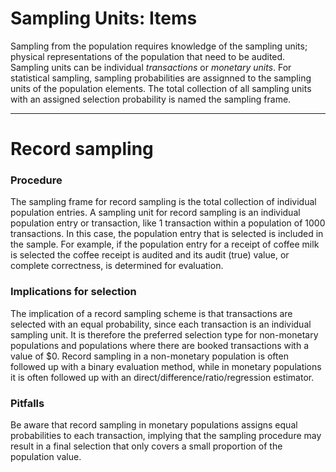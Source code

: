 Sampling Units: Items
===

Sampling from the population requires knowledge of the sampling units; physical representations of the population that need to be audited. Sampling units can be individual <i>transactions</i> or <i>monetary units</i>. For statistical sampling, sampling probabilities are assignned to the sampling units of the population elements. The total collection of all sampling units with an assigned selection probability is named the sampling frame.

-------

Record sampling
==========================

### Procedure

The sampling frame for record sampling is the total collection of individual population entries. A sampling unit for record sampling is an individual population entry or transaction, like 1 transaction within a population of 1000 transactions. In this case, the population entry that is selected is included in the sample. For example, if the population entry for a receipt of coffee milk is selected the coffee receipt is audited and its audit (true) value, or complete correctness, is determined for evaluation. 

### Implications for selection

The implication of a record sampling scheme is that transactions are selected with an equal probability, since each transaction is an individual sampling unit. It is therefore the preferred selection type for non-monetary populations and populations where there are booked transactions with a value of $0. Record sampling in a non-monetary population is often followed up with a binary evaluation method, while in monetary populations it is often followed up with an direct/difference/ratio/regression estimator.

### Pitfalls

Be aware that record sampling in monetary populations assigns equal probabilities to each transaction, implying that the sampling procedure may result in a final selection that only covers a small proportion of the population value.
